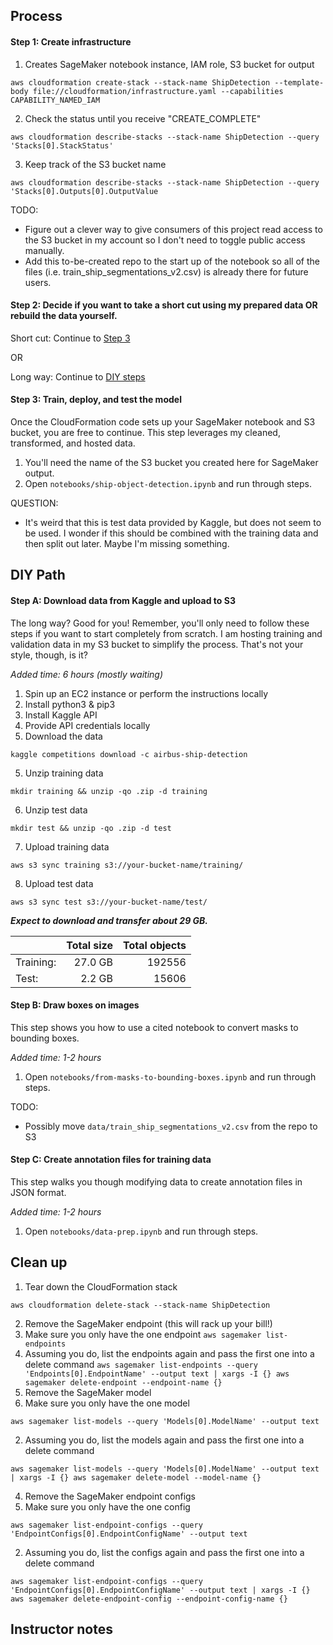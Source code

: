 ## Process

#### Step 1: Create infrastructure

1. Creates SageMaker notebook instance, IAM role, S3 bucket for output
```
aws cloudformation create-stack --stack-name ShipDetection --template-body file://cloudformation/infrastructure.yaml --capabilities CAPABILITY_NAMED_IAM
```
2. Check the status until you receive "CREATE_COMPLETE"
```
aws cloudformation describe-stacks --stack-name ShipDetection --query 'Stacks[0].StackStatus'
```
3. Keep track of the S3 bucket name
```
aws cloudformation describe-stacks --stack-name ShipDetection --query 'Stacks[0].Outputs[0].OutputValue
```

TODO:
* Figure out a clever way to give consumers of this project read access to the S3 bucket in my account so I don't need to toggle public access manually.
* Add this to-be-created repo to the start up of the notebook so all of the files (i.e. train_ship_segmentations_v2.csv) is already there for future users.

#### Step 2: Decide if you want to take a short cut using my prepared data OR rebuild the data yourself.

Short cut: Continue to [Step 3](#step-3-train-deploy-and-test-the-model)

OR

Long way: Continue to [DIY steps](#diy-path)

#### Step 3: Train, deploy, and test the model
Once the CloudFormation code sets up your SageMaker notebook and S3 bucket, you are free to continue. This step leverages my cleaned, transformed, and hosted data.

1. You'll need the name of the S3 bucket you created here for SageMaker output.
2. Open ``notebooks/ship-object-detection.ipynb`` and run through steps.

QUESTION:
* It's weird that this is test data provided by Kaggle, but does not seem to be used. I wonder if this should be combined with the training data and then split out later. Maybe I'm missing something.


## DIY Path

#### Step A: Download data from Kaggle and upload to S3
The long way? Good for you! Remember, you'll only need to follow these steps if you want to start completely from scratch. I am hosting training and validation data in my S3 bucket to simplify the process. That's not your style, though, is it?

_Added time: 6 hours (mostly waiting)_

1. Spin up an EC2 instance or perform the instructions locally
2. Install python3 & pip3
2. Install Kaggle API
3. Provide API credentials locally
4. Download the data
  ```
  kaggle competitions download -c airbus-ship-detection
  ```
5. Unzip training data
  ```
  mkdir training && unzip -qo .zip -d training
  ```
6. Unzip test data
  ```
  mkdir test && unzip -qo .zip -d test
  ```
7. Upload training data
  ```
  aws s3 sync training s3://your-bucket-name/training/
  ```
8. Upload test data
  ```
  aws s3 sync test s3://your-bucket-name/test/
  ```

___Expect to download and transfer about 29 GB.___

| | Total size | Total objects |
| --- | --: | --: |
| Training:| 27.0 GB | 192556 |
| Test: | 2.2 GB | 15606 |

#### Step B: Draw boxes on images
This step shows you how to use a cited notebook to convert masks to bounding boxes.

_Added time: 1-2 hours_

1. Open ``notebooks/from-masks-to-bounding-boxes.ipynb`` and run through steps.

TODO:
* Possibly move ``data/train_ship_segmentations_v2.csv`` from the repo to S3

#### Step C: Create annotation files for training data
This step walks you though modifying data to create annotation files in JSON format.

_Added time: 1-2 hours_

1. Open ``notebooks/data-prep.ipynb`` and run through steps.


## Clean up
1. Tear down the CloudFormation stack
```
aws cloudformation delete-stack --stack-name ShipDetection
```
2. Remove the SageMaker endpoint (this will rack up your bill!)
  1. Make sure you only have the one endpoint
    ```
    aws sagemaker list-endpoints
    ```
  2. Assuming you do, list the endpoints again and pass the first one into a delete command
    ```
    aws sagemaker list-endpoints --query 'Endpoints[0].EndpointName' --output text | xargs -I {} aws sagemaker delete-endpoint --endpoint-name {}
    ```
3. Remove the SageMaker model
  1. Make sure you only have the one model
  ```
  aws sagemaker list-models --query 'Models[0].ModelName' --output text
  ```
  2. Assuming you do, list the models again and pass the first one into a delete command
  ```
  aws sagemaker list-models --query 'Models[0].ModelName' --output text | xargs -I {} aws sagemaker delete-model --model-name {}
  ```
4. Remove the SageMaker endpoint configs
  1. Make sure you only have the one config
  ```
  aws sagemaker list-endpoint-configs --query 'EndpointConfigs[0].EndpointConfigName' --output text
  ```
  2. Assuming you do, list the configs again and pass the first one into a delete command
  ```
  aws sagemaker list-endpoint-configs --query 'EndpointConfigs[0].EndpointConfigName' --output text | xargs -I {} aws sagemaker delete-endpoint-config --endpoint-config-name {}
  ```

## Instructor notes
